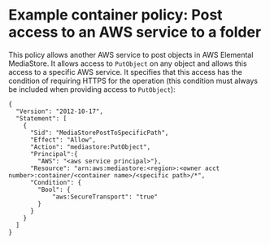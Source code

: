 # Example container policy: Post access to an AWS service to a folder<a name="policies-examples-post-access-folder"></a>

This policy allows another AWS service to post objects in AWS Elemental MediaStore\. It allows access to `PutObject` on any object and allows this access to a specific AWS service\. It specifies that this access has the condition of requiring HTTPS for the operation \(this condition must always be included when providing access to `PutObject`\):

```
{
  "Version": "2012-10-17",
  "Statement": [
    {
      "Sid": "MediaStorePostToSpecificPath",
      "Effect": "Allow",
      "Action": "mediastore:PutObject",
      "Principal":{
        "AWS": "<aws service principal>"},
      "Resource": "arn:aws:mediastore:<region>:<owner acct number>:container/<container name>/<specific path>/*",
      "Condition": {
        "Bool": {
            "aws:SecureTransport": "true"
        }
      }
    }
  ]
}
```